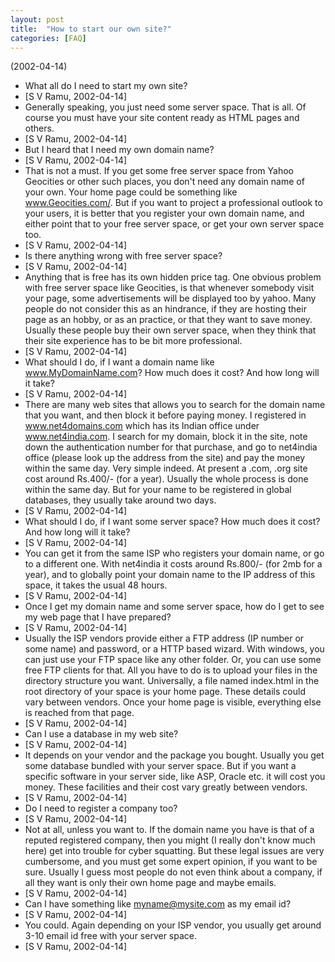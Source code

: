 ```yaml
---
layout: post
title:  "How to start our own site?"
categories: [FAQ]
---
```


(2002-04-14)

*   What all do I need to start my own site?
*   [S V Ramu, 2002-04-14]
*   Generally speaking, you just need some server space. That is all. Of course you must have your site content ready as HTML pages and others.
*   [S V Ramu, 2002-04-14]
*   But I heard that I need my own domain name?
*   [S V Ramu, 2002-04-14]
*   That is not a must. If you get some free server space from Yahoo Geocities or other such places, you don't need any domain name of your own. Your home page could be something like www.Geocities.com/<your Yahoo ID>. But if you want to project a professional outlook to your users, it is better that you register your own domain name, and either point that to your free server space, or get your own server space too.
*   [S V Ramu, 2002-04-14]
*   Is there anything wrong with free server space?
*   [S V Ramu, 2002-04-14]
*   Anything that is free has its own hidden price tag. One obvious problem with free server space like Geocities, is that whenever somebody visit your page, some advertisements will be displayed too by yahoo. Many people do not consider this as an hindrance, if they are hosting their page as an hobby, or as an practice, or that they want to save money. Usually these people buy their own server space, when they think that their site experience has to be bit more professional.
*   [S V Ramu, 2002-04-14]
*   What should I do, if I want a domain name like www.MyDomainName.com? How much does it cost? And how long will it take?
*   [S V Ramu, 2002-04-14]
*   There are many web sites that allows you to search for the domain name that you want, and then block it before paying money. I registered in www.net4domains.com which has its Indian office under www.net4india.com. I search for my domain, block it in the site, note down the authentication number for that purchase, and go to net4india office (please look up the address from the site) and pay the money within the same day. Very simple indeed. At present a .com, .org site cost around Rs.400/- (for a year). Usually the whole process is done within the same day. But for your name to be registered in global databases, they usually take around two days.
*   [S V Ramu, 2002-04-14]
*   What should I do, if I want some server space? How much does it cost? And how long will it take?
*   [S V Ramu, 2002-04-14]
*   You can get it from the same ISP who registers your domain name, or go to a different one. With net4india it costs around Rs.800/- (for 2mb for a year), and to globally point your domain name to the IP address of this space, it takes the usual 48 hours.
*   [S V Ramu, 2002-04-14]
*   Once I get my domain name and some server space, how do I get to see my web page that I have prepared?
*   [S V Ramu, 2002-04-14]
*   Usually the ISP vendors provide either a FTP address (IP number or some name) and password, or a HTTP based wizard. With windows, you can just use your FTP space like any other folder. Or, you can use some free FTP clients for that. All you have to do is to upload your files in the directory structure you want. Universally, a file named index.html in the root directory of your space is your home page. These details could vary between vendors. Once your home page is visible, everything else is reached from that page.
*   [S V Ramu, 2002-04-14]
*   Can I use a database in my web site?
*   [S V Ramu, 2002-04-14]
*   It depends on your vendor and the package you bought. Usually you get some database bundled with your server space. But if you want a specific software in your server side, like ASP, Oracle etc. it will cost you money. These facilities and their cost vary greatly between vendors.
*   [S V Ramu, 2002-04-14]
*   Do I need to register a company too?
*   [S V Ramu, 2002-04-14]
*   Not at all, unless you want to. If the domain name you have is that of a reputed registered company, then you might (I really don't know much here) get into trouble for cyber squatting. But these legal issues are very cumbersome, and you must get some expert opinion, if you want to be sure. Usually I guess most people do not even think about a company, if all they want is only their own home page and maybe emails.
*   [S V Ramu, 2002-04-14]
*   Can I have something like myname@mysite.com as my email id?
*   [S V Ramu, 2002-04-14]
*   You could. Again depending on your ISP vendor, you usually get around 3-10 email id free with your server space.
*   [S V Ramu, 2002-04-14]

